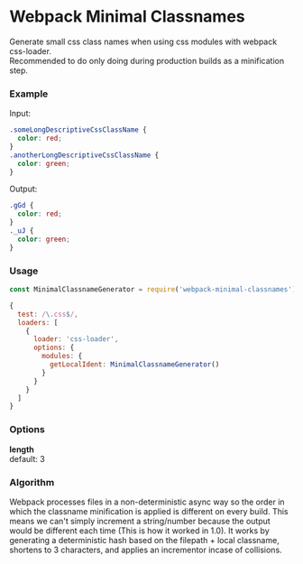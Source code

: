 # Webpack Minimal Classnames

Generate small css class names when using css modules with webpack css-loader.  
Recommended to do only doing during production builds as a minification step.

### Example

Input:

```css
.someLongDescriptiveCssClassName {
  color: red;
}
.anotherLongDescriptiveCssClassName {
  color: green;
}
```

Output:

```css
.gGd {
  color: red;
}
._uJ {
  color: green;
}
```

### Usage

```js
const MinimalClassnameGenerator = require('webpack-minimal-classnames')

{
  test: /\.css$/,
  loaders: [
    {
      loader: 'css-loader',
      options: {
        modules: {
          getLocalIdent: MinimalClassnameGenerator()
        }
      }
    }
  ]
}
```

### Options

**length**  
default: 3

### Algorithm

Webpack processes files in a non-deterministic async way so the order in which the classname minification is applied is different on every build. This means we can't simply increment a string/number because the output would be different each time (This is how it worked in 1.0). It works by generating a deterministic hash based on the filepath + local classname, shortens to 3 characters, and applies an incrementor incase of collisions.
